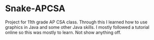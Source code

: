 # Snake-APCSA
Project for 11th grade AP CSA class. 
Through this I learned how to use graphics in Java and some other Java skills.
I mostly followed a tutorial online so this was mostly to learn. Not show anything off.
